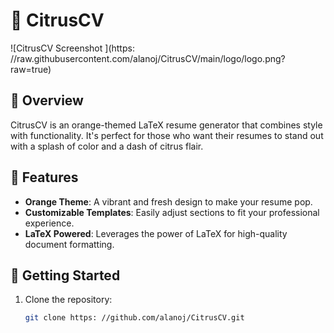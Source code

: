 # 🍊 CitrusCV

![CitrusCV Screenshot
](https: //raw.githubusercontent.com/alanoj/CitrusCV/main/logo/logo.png?raw=true)

## 🍊 Overview

CitrusCV is an orange-themed LaTeX resume generator that combines style with functionality. It's perfect for those who want their resumes to stand out with a splash of color and a dash of citrus flair.

## 🎨 Features

- **Orange Theme**: A vibrant and fresh design to make your resume pop.
- **Customizable Templates**: Easily adjust sections to fit your professional experience.
- **LaTeX Powered**: Leverages the power of LaTeX for high-quality document formatting.

## 🚀 Getting Started

1. Clone the repository:
   ```bash
   git clone https: //github.com/alanoj/CitrusCV.git